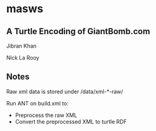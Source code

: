 masws
=====

A Turtle Encoding of GiantBomb.com
-----

Jibran Khan

Nick La Rooy


Notes
-----

Raw xml data is stored under /data/xml-*-raw/

Run ANT on build.xml to: 
* Preprocess the raw XML
* Convert the preprocessed XML to turtle RDF
